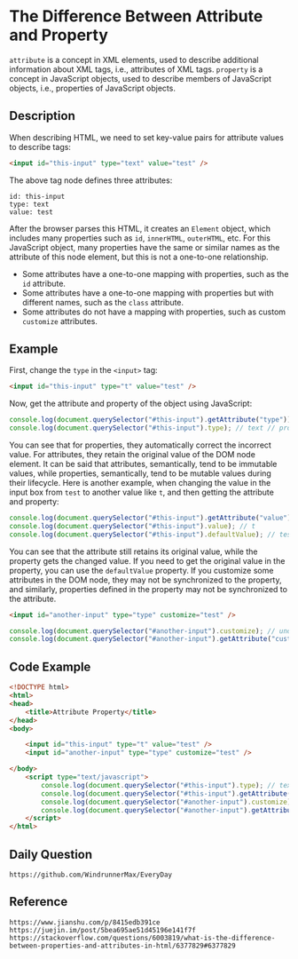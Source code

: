 # The Difference Between Attribute and Property

`attribute` is a concept in XML elements, used to describe additional information about XML tags, i.e., attributes of XML tags. `property` is a concept in JavaScript objects, used to describe members of JavaScript objects, i.e., properties of JavaScript objects.

## Description
When describing HTML, we need to set key-value pairs for attribute values to describe tags:

```html
<input id="this-input" type="text" value="test" />
```

The above tag node defines three attributes:

```
id: this-input
type: text
value: test
```

After the browser parses this HTML, it creates an `Element` object, which includes many properties such as `id`, `innerHTML`, `outerHTML`, etc. For this JavaScript object, many properties have the same or similar names as the attribute of this node element, but this is not a one-to-one relationship.

* Some attributes have a one-to-one mapping with properties, such as the `id` attribute.
* Some attributes have a one-to-one mapping with properties but with different names, such as the `class` attribute.
* Some attributes do not have a mapping with properties, such as custom `customize` attributes.

## Example

First, change the `type` in the `<input>` tag:

```html
<input id="this-input" type="t" value="test" />
```

Now, get the attribute and property of the object using JavaScript:

```javascript
console.log(document.querySelector("#this-input").getAttribute("type")); // t // attribute
console.log(document.querySelector("#this-input").type); // text // property
```

You can see that for properties, they automatically correct the incorrect value. For attributes, they retain the original value of the DOM node element. It can be said that attributes, semantically, tend to be immutable values, while properties, semantically, tend to be mutable values during their lifecycle. Here is another example, when changing the value in the input box from `test` to another value like `t`, and then getting the attribute and property:

```javascript
console.log(document.querySelector("#this-input").getAttribute("value")); // test
console.log(document.querySelector("#this-input").value); // t
console.log(document.querySelector("#this-input").defaultValue); // test
```

You can see that the attribute still retains its original value, while the property gets the changed value. If you need to get the original value in the property, you can use the `defaultValue` property. If you customize some attributes in the DOM node, they may not be synchronized to the property, and similarly, properties defined in the property may not be synchronized to the attribute.

```html
<input id="another-input" type="type" customize="test" />
```

```javascript
console.log(document.querySelector("#another-input").customize); // undefined
console.log(document.querySelector("#another-input").getAttribute("customize")); // test
```

## Code Example

```html
<!DOCTYPE html>
<html>
<head>
    <title>Attribute Property</title>
</head>
<body>

    <input id="this-input" type="t" value="test" />
    <input id="another-input" type="type" customize="test" />

</body>
    <script type="text/javascript">
        console.log(document.querySelector("#this-input").type); // text
        console.log(document.querySelector("#this-input").getAttribute("type")); // t
        console.log(document.querySelector("#another-input").customize); // undefined
        console.log(document.querySelector("#another-input").getAttribute("customize")); // test
    </script>
</html>
```


## Daily Question

```
https://github.com/WindrunnerMax/EveryDay
```

## Reference

```
https://www.jianshu.com/p/8415edb391ce
https://juejin.im/post/5bea695ae51d45196e141f7f
https://stackoverflow.com/questions/6003819/what-is-the-difference-between-properties-and-attributes-in-html/6377829#6377829
```